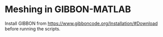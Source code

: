 # Meshing in GIBBON-MATLAB
Install GIBBON from https://www.gibboncode.org/Installation/#Download before running the scripts.
